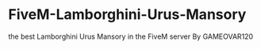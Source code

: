 # FiveM-Lamborghini-Urus-Mansory
the best Lamborghini Urus Mansory in the FiveM server By GAMEOVAR120

